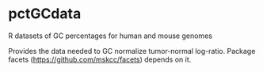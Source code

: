 # pctGCdata
R datasets of GC percentages for human and mouse genomes

Provides the data needed to GC normalize tumor-normal log-ratio. Package facets (https://github.com/mskcc/facets) depends on it.
